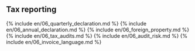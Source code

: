 ## Tax reporting

{% include en/06_quarterly_declaration.md %}
{% include en/06_annual_declaration.md %}
{% include en/06_foreign_property.md %}
{% include en/06_tax_audits.md %}
{% include en/06_audit_risk.md %}
{% include en/06_invoice_language.md %}

